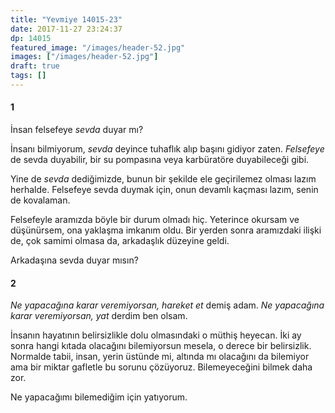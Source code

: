 ```yaml
---
title: "Yevmiye 14015-23"
date: 2017-11-27 23:24:37
dp: 14015
featured_image: "/images/header-52.jpg"
images: ["/images/header-52.jpg"]
draft: true
tags: []
---
```




#### 1

İnsan felsefeye *sevda* duyar mı?

İnsanı bilmiyorum, *sevda* deyince tuhaflık alıp başını gidiyor zaten.
*Felsefeye* de sevda duyabilir, bir su pompasına veya karbüratöre duyabileceği
gibi.

Yine de *sevda* dediğimizde, bunun bir şekilde ele geçirilemez olması lazım
herhalde. Felsefeye sevda duymak için, onun devamlı kaçması lazım, senin de
kovalaman.

Felsefeyle aramızda böyle bir durum olmadı hiç. Yeterince okursam ve düşünürsem,
ona yaklaşma imkanım oldu. Bir yerden sonra aramızdaki ilişki de, çok samimi
olmasa da, arkadaşlık düzeyine geldi.

Arkadaşına sevda duyar mısın?

#### 2

*Ne yapacağına karar veremiyorsan, hareket et* demiş adam. *Ne yapacağına karar
veremiyorsan, yat* derdim ben olsam.

İnsanın hayatının belirsizlikle dolu olmasındaki o müthiş heyecan. İki ay sonra
hangi kıtada olacağını bilemiyorsun mesela, o derece bir belirsizlik. Normalde
tabii, insan, yerin üstünde mi, altında mı olacağını da bilemiyor ama bir miktar
gafletle bu sorunu çözüyoruz. Bilemeyeceğini bilmek daha zor. 

Ne yapacağımı bilemediğim için yatıyorum. 


